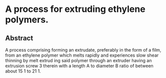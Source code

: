 # A process for extruding ethylene polymers.

## Abstract
A process comprising forming an extrudate, preferably in the form of a film, from an ethylene polymer which melts rapidly and experiences slow shear thinning by melt extrud ing said polymer through an extruder having an extrusion screw 3 therein with a length A to diameter B ratio of between about 15 1 to 21 1.